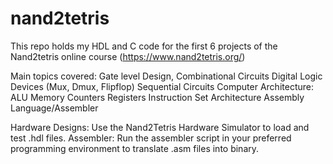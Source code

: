 # nand2tetris

This repo holds my HDL and C code for the first 6 projects of the Nand2tetris online course (https://www.nand2tetris.org/)

Main topics covered:
Gate level Design, Combinational Circuits
Digital Logic Devices (Mux, Dmux, Flipflop)
Sequential Circuits
Computer Architecture:
  ALU
  Memory
  Counters
  Registers
Instruction Set Architecture
Assembly Language/Assembler

Hardware Designs: Use the Nand2Tetris Hardware Simulator to load and test .hdl files.
Assembler: Run the assembler script in your preferred programming environment to translate .asm files into binary.
